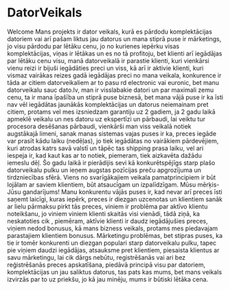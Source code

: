 # DatorVeikals
Welcome
Mans projekts ir dator veikals, kurā es pārdodu komplektācijas datoriem vai arī pašam liktus jau datorus un mana stiprā puse ir mārketings, jo visu pārdodu par lētāku cenu, jo no kurienes iepērku visas komplektācijas, viņas ir lētākas un es no tā profitoju, bet klienti arī iegādājas par lētāku cenu visu, manā datorveikalā ir parastie klienti, kuri vienkārsi vienu reizi ir bijuši iegādāties preci un viss, kā arī ir aktivie klienti, kuri vismaz vairākas reizes gadā iegādājas preci no mana veikala, konkurence ir tāda ar citiem datorveikaliem ar to pasu rd electronic vai euronic, bet manu datorveikalu sauc dato.lv, man ir visslabakie datori un par maximali zemu cenu, ta ir mana īpašība un stiprā puse biznesā, bet mana vājā puse ir ka īsti nav vēl iegādātas jaunākās komplektācijas un datorus neiemainam pret citiem, protams vel mes izsniedzam garantiju uz 2 gadiem, ja 2 gadu laikā apmeklē veikalu un nes datoru uz ekspertīzi un pārbaudi, lai veiktu tur procesora desēšanas pārbaudi, vienkārši man viss veikalā notiek augstākajā limeni, sanak manas sistemas vajas puses ir ka, preces iegāde var prasīt kādu laiku (nedēļas), jo tiek iegādātas no vairākiem pārdevējiem, kuri atrodas katrs savā valstī un tāpēc tas shipping prasa laiku, vel ari iespeja ir, kad kaut kas ar to notiek, piemeram, tiek aizkavēta dažādu iemeslu dēļ. 
Šo gadu laikā ir pierādijis sevi kā konkurētspējīgs starp plašo datorveikalu pulku un ieņem augstas pozīcijas preču apgrozījuma un tirdzniecības sfērā. Viens no svarīgākajiem veikala pamatprincipiem ir būt lojālam ar saviem klientiem, būt atsaucīgam un izpalīdzīgam. Mūsu mērķis- Jūsu gandarījums!
Manu konkurentu vājās puses ir, kad nevar arī preces īsti saņemt laicīgi, kuras iepērk, preces ir diezgan uzcenotas un klientiem sanāk ar lielu pārmaksu pirkt tās preces, viniem ir problēma par aktīvo klientu noteikšanu, jo viniem viniem klienti skaitās visi vienādi, tādā ziņā, ka neskatoties cik , piemēram, aktīvie klienti ir daudz iegādājušies preces, viņiem nedod bonusus, kā mans bizness veikals, protams mes piedavajam parastajiem klientiem bonusus. 
Mārketingu problēmas, bet stipras puses, ka tie ir tomēr konkurenti un diezgan populari starp datorveikalu pulku, tapec pie viņiem daudzi iegādājas, atsauksme pret klientiem, piesaista klientus ar savu mārketingu, lai cik dārgs nebūtu, registrēšanās vai ari bez reģistrēšanās preces apskatīšana, piedāvā principā visu par datoriem, komplektācijas un jau saliktus datorus, tas pats kas mums, bet mans veikals izvirzās par to uz priekšu, jo kā jau minēju, mums ir būtiski lētāka cena.
